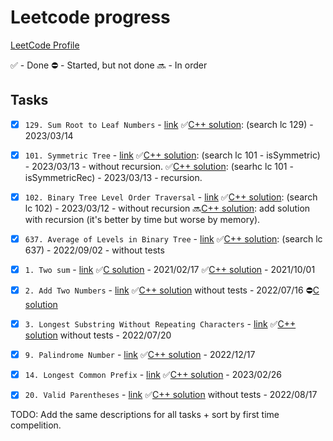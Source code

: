 # Leetcode progress

[LeetCode Profile](https://leetcode.com/Riokin/)

✅ - Done
⛔️ - Started, but not done
🔜 - In order

## Tasks

- [x] `129. Sum Root to Leaf Numbers` - [link](leetcode.com/problems/sum-root-to-leaf-numbers/)
    ✅[C++ solution](./tree.cpp): (search lc 129) - 2023/03/14
- [x] `101. Symmetric Tree` - [link](leetcode.com/problems/symmetric-tree/)
    ✅[C++ solution](./tree.cpp): (search lc 101 - isSymmetric) - 2023/03/13 - without recursion.
    ✅[C++ solution](./tree.cpp): (searhc lc 101 - isSymmetricRec) - 2023/03/13 - recursion.
- [x] `102. Binary Tree Level Order Traversal` - [link](leetcode.com/problems/binary-tree-level-order-traversal/)
    ✅[C++ solution](./tree.cpp): (search lc 102) - 2023/03/12 - without recursion
    🔜[C++ solution](): add solution with recursion (it's better by time but worse by memory).
- [x] `637. Average of Levels in Binary Tree` - [link](leetcode.com/problems/average-of-levels-in-binary-tree/)
    ✅[C++ solution](./tree.cpp): (search lc 637) - 2022/09/02 - without tests
- [x] `1. Two sum` - [link](leetcode.com/problems/two-sum/)
    ✅[C solution](./1/1.c) - 2021/02/17
    ✅[C++ solution](./1/1.c) - 2021/10/01
- [x] `2. Add Two Numbers` - [link](https://leetcode.com/problems/add-two-numbers/)
    ✅[C++ solution](./2/2.cpp) without tests - 2022/07/16
    ⛔️[C solution](./2/2.c)
- [x] `3. Longest Substring Without Repeating Characters` - [link](https://leetcode.com/problems/longest-substring-without-repeating-characters/)
    ✅[C++ solution](./3/3.cpp) without tests - 2022/07/20
- [x] `9. Palindrome Number` - [link](leetcode.com/problems/palindrome-number/)
    ✅[C++ solution](./9/9.cpp) - 2022/12/17
- [x] `14. Longest Common Prefix` - [link](https://leetcode.com/problems/longest-common-prefix/)
    ✅[C++ solution](./14/14.cpp) - 2023/02/26
- [x] `20. Valid Parentheses` - [link](leetcode.com/problems/valid-parentheses/)
    ✅[C++ solution](./20/20.cpp) without tests - 2022/08/17


TODO: Add the same descriptions for all tasks + sort by first time compelition.
